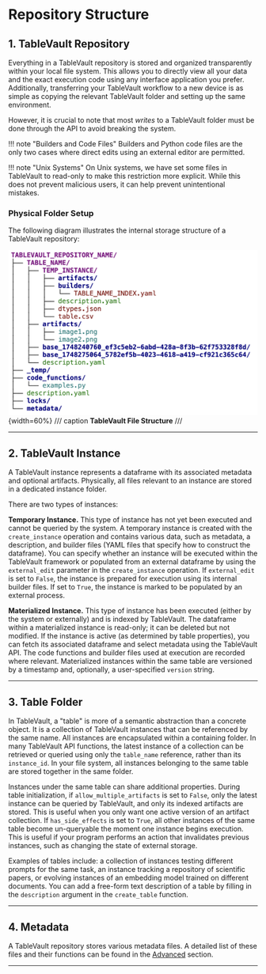 # Repository Structure

## 1\. TableVault Repository

Everything in a TableVault repository is stored and organized transparently within your local file system. This allows you to directly view all your data and the exact execution code using any interface application you prefer. Additionally, transferring your TableVault workflow to a new device is as simple as copying the relevant TableVault folder and setting up the same environment.

However, it is crucial to note that most *writes* to a TableVault folder must be done through the API to avoid breaking the system.

\!\!\! note "Builders and Code Files"
Builders and Python code files are the only two cases where direct edits using an external editor are permitted.

\!\!\! note "Unix Systems"
On Unix systems, we have set some files in TableVault to read-only to make this restriction more explicit. While this does not prevent malicious users, it can help prevent unintentional mistakes.

### Physical Folder Setup

The following diagram illustrates the internal storage structure of a TableVault repository:

![Internal TableVault Structure](../assets/storage_files.png){width=60%}
/// caption
**TableVault File Structure**
///

---

## 2\. TableVault Instance

A TableVault instance represents a dataframe with its associated metadata and optional artifacts. Physically, all files relevant to an instance are stored in a dedicated instance folder.

There are two types of instances:

**Temporary Instance.** This type of instance has not yet been executed and cannot be queried by the system. A temporary instance is created with the `create_instance` operation and contains various data, such as metadata, a description, and builder files (YAML files that specify how to construct the dataframe). You can specify whether an instance will be executed within the TableVault framework or populated from an external dataframe by using the `external_edit` parameter in the `create_instance` operation. If `external_edit` is set to `False`, the instance is prepared for execution using its internal builder files. If set to `True`, the instance is marked to be populated by an external process.

**Materialized Instance.** This type of instance has been executed (either by the system or externally) and is indexed by TableVault. The dataframe within a materialized instance is read-only; it can be deleted but not modified. If the instance is active (as determined by table properties), you can fetch its associated dataframe and select metadata using the TableVault API. The code functions and builder files used at execution are recorded where relevant. Materialized instances within the same table are versioned by a timestamp and, optionally, a user-specified `version` string.

---

## 3\. Table Folder

In TableVault, a "table" is more of a semantic abstraction than a concrete object. It is a collection of TableVault instances that can be referenced by the same name. All instances are encapsulated within a containing folder. In many TableVault API functions, the latest instance of a collection can be retrieved or queried using only the `table_name` reference, rather than its `instance_id`. In your file system, all instances belonging to the same table are stored together in the same folder.

Instances under the same table can share additional properties. During table initialization, if `allow_multiple_artifacts` is set to `False`, only the latest instance can be queried by TableVault, and only its indexed artifacts are stored. This is useful when you only want one active version of an artifact collection. If `has_side_effects` is set to `True`, all other instances of the same table become un-queryable the moment one instance begins execution. This is useful if your program performs an action that invalidates previous instances, such as changing the state of external storage.

Examples of tables include: a collection of instances testing different prompts for the same task, an instance tracking a repository of scientific papers, or evolving instances of an embedding model trained on different documents. You can add a free-form text description of a table by filling in the `description` argument in the `create_table` function.

---

## 4\. Metadata

A TableVault repository stores various metadata files. A detailed list of these files and their functions can be found in the [Advanced](https://www.google.com/search?q=) section.

---